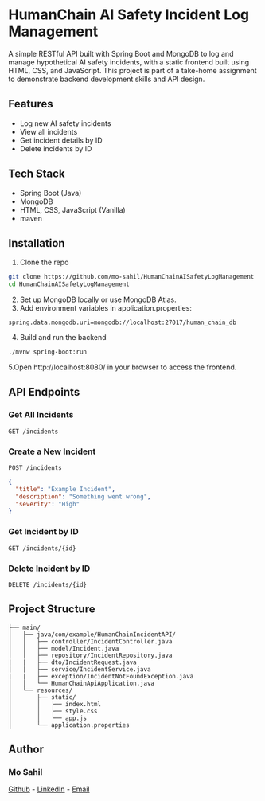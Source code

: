 # HumanChain AI Safety Incident Log Management
A simple RESTful API built with Spring Boot and MongoDB to log and manage hypothetical AI safety incidents, with a static frontend built using HTML, CSS, and JavaScript. This project is part of a take-home assignment to demonstrate backend development skills and API design.

## Features
- Log new AI safety incidents
- View all incidents
- Get incident details by ID
- Delete incidents by ID

## Tech Stack
- Spring Boot (Java)
- MongoDB
- HTML, CSS, JavaScript (Vanilla)
- maven

## Installation

1. Clone the repo
```bash
git clone https://github.com/mo-sahil/HumanChainAISafetyLogManagement
cd HumanChainAISafetyLogManagement
```
2. Set up MongoDB locally or use MongoDB Atlas.
3. Add environment variables in application.properties:
```properties
spring.data.mongodb.uri=mongodb://localhost:27017/human_chain_db
```
4. Build and run the backend
```bash
./mvnw spring-boot:run
```
5.Open http://localhost:8080/ in your browser to access the frontend.

## API Endpoints

### Get All Incidents
`GET /incidents`

### Create a New Incident
`POST /incidents`
```json
{
  "title": "Example Incident",
  "description": "Something went wrong",
  "severity": "High"
}
```

### Get Incident by ID
`GET /incidents/{id}`

### Delete Incident by ID
`DELETE /incidents/{id}`

## Project Structure
```
├── main/
│   ├── java/com/example/HumanChainIncidentAPI/
│   │   ├── controller/IncidentController.java
│   │   ├── model/Incident.java
│   │   ├── repository/IncidentRepository.java
|   |   ├── dto/IncidentRequest.java
|   |   ├── service/IncidentService.java
|   |   ├── exception/IncidentNotFoundException.java
│   │   └── HumanChainApiApplication.java
│   └── resources/
│       ├── static/
│       │   ├── index.html
│       │   ├── style.css
│       │   └── app.js
│       └── application.properties
```

## Author
### Mo Sahil
[Github](http://github.com/mo-sahil) - [LinkedIn](https://www.linkedin.com/in/mosahil1/) - [Email](mailto:sahilbmu@gmail.com)
